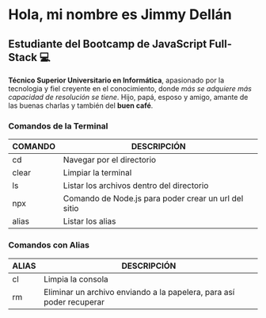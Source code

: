 # Hola, mi nombre es Jimmy Dellán

## Estudiante del Bootcamp de JavaScript Full-Stack 💻

**Técnico Superior Universitario en Informática**, apasionado por la tecnologia y fiel creyente en el conocimiento, donde *más se adquiere más capacidad de resolución se tiene*. Hijo, papá, esposo y amigo, amante de las buenas charlas y también del **buen café**.

### Comandos de la Terminal

| COMANDO | DESCRIPCIÓN                                         |
| ------- | --------------------------------------------------- |
| cd      | Navegar por el directorio                           |
| clear   | Limpiar la terminal                                 |
| ls      | Listar los archivos dentro del directorio           |
| npx     | Comando de Node.js para poder crear un url del sitio|
| alias   | Listar los alias                                    |


### Comandos con Alias

| ALIAS  | DESCRIPCIÓN                                                          |
| ------ | -------------------------------------------------------------------- |
| cl     | Limpia la consola                                                    |
| rm     | Eliminar un archivo enviando a la papelera, para así poder recuperar |
